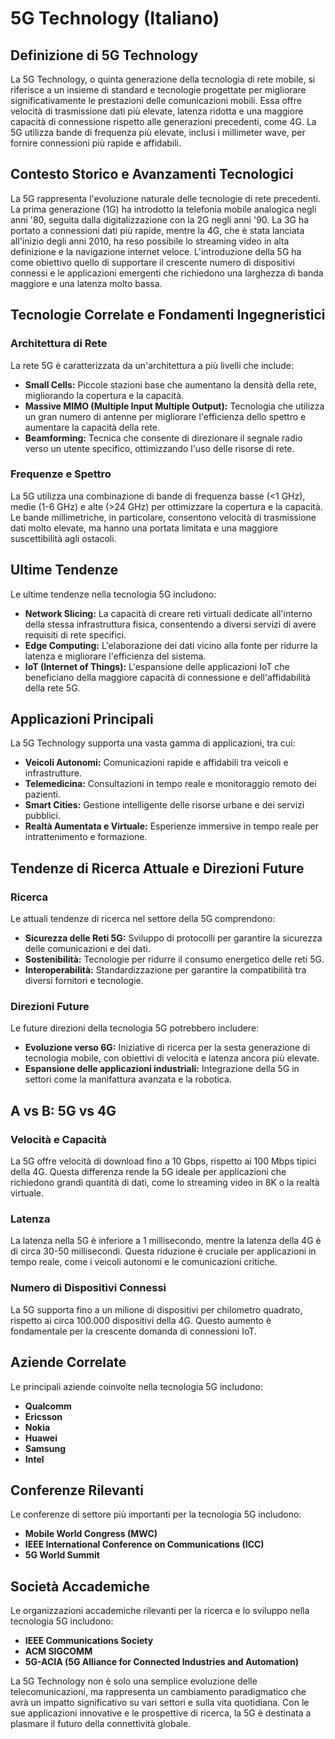 # 5G Technology (Italiano)

## Definizione di 5G Technology

La 5G Technology, o quinta generazione della tecnologia di rete mobile, si riferisce a un insieme di standard e tecnologie progettate per migliorare significativamente le prestazioni delle comunicazioni mobili. Essa offre velocità di trasmissione dati più elevate, latenza ridotta e una maggiore capacità di connessione rispetto alle generazioni precedenti, come 4G. La 5G utilizza bande di frequenza più elevate, inclusi i millimeter wave, per fornire connessioni più rapide e affidabili.

## Contesto Storico e Avanzamenti Tecnologici

La 5G rappresenta l'evoluzione naturale delle tecnologie di rete precedenti. La prima generazione (1G) ha introdotto la telefonia mobile analogica negli anni '80, seguita dalla digitalizzazione con la 2G negli anni '90. La 3G ha portato a connessioni dati più rapide, mentre la 4G, che è stata lanciata all'inizio degli anni 2010, ha reso possibile lo streaming video in alta definizione e la navigazione internet veloce. L'introduzione della 5G ha come obiettivo quello di supportare il crescente numero di dispositivi connessi e le applicazioni emergenti che richiedono una larghezza di banda maggiore e una latenza molto bassa.

## Tecnologie Correlate e Fondamenti Ingegneristici

### Architettura di Rete

La rete 5G è caratterizzata da un'architettura a più livelli che include:

- **Small Cells:** Piccole stazioni base che aumentano la densità della rete, migliorando la copertura e la capacità.
- **Massive MIMO (Multiple Input Multiple Output):** Tecnologia che utilizza un gran numero di antenne per migliorare l'efficienza dello spettro e aumentare la capacità della rete.
- **Beamforming:** Tecnica che consente di direzionare il segnale radio verso un utente specifico, ottimizzando l'uso delle risorse di rete.

### Frequenze e Spettro

La 5G utilizza una combinazione di bande di frequenza basse (<1 GHz), medie (1-6 GHz) e alte (>24 GHz) per ottimizzare la copertura e la capacità. Le bande millimetriche, in particolare, consentono velocità di trasmissione dati molto elevate, ma hanno una portata limitata e una maggiore suscettibilità agli ostacoli.

## Ultime Tendenze

Le ultime tendenze nella tecnologia 5G includono:

- **Network Slicing:** La capacità di creare reti virtuali dedicate all'interno della stessa infrastruttura fisica, consentendo a diversi servizi di avere requisiti di rete specifici.
- **Edge Computing:** L'elaborazione dei dati vicino alla fonte per ridurre la latenza e migliorare l'efficienza del sistema.
- **IoT (Internet of Things):** L'espansione delle applicazioni IoT che beneficiano della maggiore capacità di connessione e dell'affidabilità della rete 5G.

## Applicazioni Principali

La 5G Technology supporta una vasta gamma di applicazioni, tra cui:

- **Veicoli Autonomi:** Comunicazioni rapide e affidabili tra veicoli e infrastrutture.
- **Telemedicina:** Consultazioni in tempo reale e monitoraggio remoto dei pazienti.
- **Smart Cities:** Gestione intelligente delle risorse urbane e dei servizi pubblici.
- **Realtà Aumentata e Virtuale:** Esperienze immersive in tempo reale per intrattenimento e formazione.

## Tendenze di Ricerca Attuale e Direzioni Future

### Ricerca

Le attuali tendenze di ricerca nel settore della 5G comprendono:

- **Sicurezza delle Reti 5G:** Sviluppo di protocolli per garantire la sicurezza delle comunicazioni e dei dati.
- **Sostenibilità:** Tecnologie per ridurre il consumo energetico delle reti 5G.
- **Interoperabilità:** Standardizzazione per garantire la compatibilità tra diversi fornitori e tecnologie.

### Direzioni Future

Le future direzioni della tecnologia 5G potrebbero includere:

- **Evoluzione verso 6G:** Iniziative di ricerca per la sesta generazione di tecnologia mobile, con obiettivi di velocità e latenza ancora più elevate.
- **Espansione delle applicazioni industriali:** Integrazione della 5G in settori come la manifattura avanzata e la robotica.

## A vs B: 5G vs 4G

### Velocità e Capacità

La 5G offre velocità di download fino a 10 Gbps, rispetto ai 100 Mbps tipici della 4G. Questa differenza rende la 5G ideale per applicazioni che richiedono grandi quantità di dati, come lo streaming video in 8K o la realtà virtuale.

### Latenza

La latenza nella 5G è inferiore a 1 millisecondo, mentre la latenza della 4G è di circa 30-50 millisecondi. Questa riduzione è cruciale per applicazioni in tempo reale, come i veicoli autonomi e le comunicazioni critiche.

### Numero di Dispositivi Connessi

La 5G supporta fino a un milione di dispositivi per chilometro quadrato, rispetto ai circa 100.000 dispositivi della 4G. Questo aumento è fondamentale per la crescente domanda di connessioni IoT.

## Aziende Correlate

Le principali aziende coinvolte nella tecnologia 5G includono:

- **Qualcomm**
- **Ericsson**
- **Nokia**
- **Huawei**
- **Samsung**
- **Intel**

## Conferenze Rilevanti

Le conferenze di settore più importanti per la tecnologia 5G includono:

- **Mobile World Congress (MWC)**
- **IEEE International Conference on Communications (ICC)**
- **5G World Summit**

## Società Accademiche

Le organizzazioni accademiche rilevanti per la ricerca e lo sviluppo nella tecnologia 5G includono:

- **IEEE Communications Society**
- **ACM SIGCOMM**
- **5G-ACIA (5G Alliance for Connected Industries and Automation)**

La 5G Technology non è solo una semplice evoluzione delle telecomunicazioni, ma rappresenta un cambiamento paradigmatico che avrà un impatto significativo su vari settori e sulla vita quotidiana. Con le sue applicazioni innovative e le prospettive di ricerca, la 5G è destinata a plasmare il futuro della connettività globale.